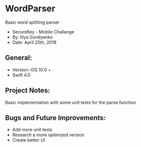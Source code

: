 # WordParser
Basic word splitting parser

- SecureKey - Mobile Challange
- By: Illya Gordiyenko
- Date: April 25th, 2018

## General:
- Version: iOS 10.0 +
- Swift 4.0

## Project Notes:
Basic implementation with some unit tests for the parse function

## Bugs and Future Improvements:
- Add more unit tests
- Research a more optimized version
- Create better UI

